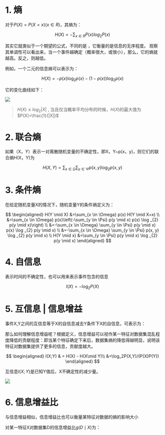 # 1. 熵

对于$P(X) = P(X=x) (x \in R)$，其熵为：

$$
H(X) = -\sum_{x\in R}P(x)log_{2}P(x)
$$

其实它就类似于一个期望的公式，不同的是 ，它衡量的是信息的无序程度。 观察其单调性可以看出来，当一个事件越确定（概率很大，或很小），那么，它的熵就越高。反之，则越低。


例如，一个二元的信息熵可以表示为：


$$
H(X)=-p(x) \log _{2} p(x)-(1-p(x)) \log _{2} p(x)
$$

它的变化曲线如下：

![](https://garden-lu-oss.oss-cn-beijing.aliyuncs.com/images20211019203018.png)

> $H(X) \leq log_2|X|$  , 当且仅当概率平均分布的时候，$H(X)$的最大值为$P(X)=\frac{1}{|X|}$

# 2. 联合熵

如果（X，Y）表示一对离散随机变量的不确定性，即X，Y~p(x，y)，则它们的联合熵H(X，Y)为

$$
H(X, Y)=\sum_{x \in \Omega} \sum_{y \in \Psi} p(x, y) \log _{2} p(x, y)
$$

# 3. 条件熵


在给定随机变量X的情况下，随机变量Y的条件熵定义为：

$$
\begin{aligned}
H(Y \mid X) &=\sum_{x \in \Omega} p(x) H(Y \mid X=x) \\
&=\sum_{x \in \Omega} p(x)\left(-\sum_{y \in \Psi} p(y \mid x) p(x) \log _{2} p(y \mid x)\right) \\
&=-\sum_{x \in \Omega} \sum_{y \in \Psi} p(y \mid x) p(x) \log _{2} p(y \mid x) \\
&=-\sum_{x \in \Omega} \sum_{y \in \Psi} p(x, y) \log _{2} p(y \mid x) \\
H(Y \mid x) &=\sum_{y \in \Psi} p(y \mid x) \log _{2} p(y \mid x)
\end{aligned}
$$



# 4. 自信息

表示时间的不确定性，也可以用来表示事件包含的信息

$$
I(X)=-\log _{2} P(X)
$$


# 5. 互信息 | 信息增益

事件X,Y之间的互信息等于X的自信息减去Y条件下X的自信息，可表示为：

那么如何理解信息增益呢？根据定义，信息增益可以视作某一特征对数据集混乱程度降低的贡献程度：即当某个特征确定下来后，数据集熵的降低得越明显，说明该特征对数据集提供了更多的信息，贡献度越大。

$$
\begin{aligned}
I(X;Y) & = H(X) - H(X\mid Y)\\
&=\log_2P(X,Y)/(P(X)P(Y))
\end{aligned}
$$

互信息$I(X;Y)$是已知Y值后，X不确定性的减少量。

![](https://garden-lu-oss.oss-cn-beijing.aliyuncs.com/images20211020091930.png)


# 6. 信息增益比

与信息增益相似，信息增益比也可以衡量某特征对数据的熵的影响大小


对某一特征X对数据集D的信息增益比$g(D\mid X)$为：





